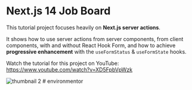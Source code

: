 # Next.js 14 Job Board

This tutorial project focuses heavily on **Next.js server actions**. 

It shows how to use server actions from server components, from client components, with and without React Hook Form, and how to achieve **progressive enhancement** with the `useFormStatus` & `useFormState` hooks.

Watch the tutorial for this project on YouTube: https://www.youtube.com/watch?v=XD5FpbVpWzk

![thumbnail 2](https://github.com/codinginflow/nextjs-job-board/assets/52977034/7014ed7a-696d-4c35-a6de-16e28f7460d3)
#   e n v i r o n m e n t o r  
 